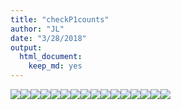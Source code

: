 ```yaml
---
title: "checkP1counts"
author: "JL"
date: "3/28/2018"
output: 
  html_document: 
    keep_md: yes
---
```










![](p1ChecksV3_files/figure-html/unnamed-chunk-2-1.png)<!-- -->![](p1ChecksV3_files/figure-html/unnamed-chunk-2-2.png)<!-- -->![](p1ChecksV3_files/figure-html/unnamed-chunk-2-3.png)<!-- -->![](p1ChecksV3_files/figure-html/unnamed-chunk-2-4.png)<!-- -->![](p1ChecksV3_files/figure-html/unnamed-chunk-2-5.png)<!-- -->![](p1ChecksV3_files/figure-html/unnamed-chunk-2-6.png)<!-- -->![](p1ChecksV3_files/figure-html/unnamed-chunk-2-7.png)<!-- -->![](p1ChecksV3_files/figure-html/unnamed-chunk-2-8.png)<!-- -->![](p1ChecksV3_files/figure-html/unnamed-chunk-2-9.png)<!-- -->![](p1ChecksV3_files/figure-html/unnamed-chunk-2-10.png)<!-- -->![](p1ChecksV3_files/figure-html/unnamed-chunk-2-11.png)<!-- -->![](p1ChecksV3_files/figure-html/unnamed-chunk-2-12.png)<!-- -->![](p1ChecksV3_files/figure-html/unnamed-chunk-2-13.png)<!-- -->![](p1ChecksV3_files/figure-html/unnamed-chunk-2-14.png)<!-- -->![](p1ChecksV3_files/figure-html/unnamed-chunk-2-15.png)<!-- -->![](p1ChecksV3_files/figure-html/unnamed-chunk-2-16.png)<!-- -->


<!--     interest=c("central.memory.helper.Tcells..CCR7..CD45RA....Comp.BV421.A..CCR7..v.Comp.BV711.A..CD45RA..", -->
<!-- "naive.helper.Tcells..CCR7..CD45RA....Comp.BV421.A..CCR7..v.Comp.BV711.A..CD45RA..", -->
<!-- "effector.helper.Tcells..CCR7..CD45RA....Comp.BV421.A..CCR7..v.Comp.BV711.A..CD45RA..", -->
<!-- "effector.memory.helper.Tcells..CCR7..CD45RA....Comp.BV421.A..CCR7..v.Comp.BV711.A..CD45RA..", -->
<!-- "central.memory.cytotoxic.Tcells..CCR7....CD45RA....Comp.BV421.A..CCR7..v.Comp.BV711.A..CD45RA..", -->
<!-- "naive.cytotoxic.Tcells..CCR7....CD45RA....Comp.BV421.A..CCR7..v.Comp.BV711.A..CD45RA..", -->
<!-- "effector.cytotoxic.Tcells...CCR7...CD45RA....Comp.BV421.A..CCR7..v.Comp.BV711.A..CD45RA..", -->
<!-- "effector.memory.cytotoxic.Tcells..CCR7....CD45RA....Comp.BV421.A..CCR7..v.Comp.BV711.A..CD45RA..") -->

<!--     for(inter in interest){ -->
<!--       print(paste(inter," HELPER")) -->
<!--       print(table(counts[,inter]<counts$Helper.Tcells.CD4...Comp.APC.Cy7.A..CD4..v.Comp.BUV396.A..CD8..,counts$HAS_MANUAL_WSP)) -->
<!--     print(paste(inter," Cyto")) -->
<!--      print(table(counts[,inter]<counts$cytotoxic.Tcells.CD8...Comp.APC.Cy7.A..CD4..v.Comp.BUV396.A..CD8..,counts$HAS_MANUAL_WSP)) -->

<!--     } -->



<!-- latest=    read.xlsx(xlsxFile = "/Volumes/Beta/data/flow/p1CheckCounts/allCounts.xlsx",sheet = 1) -->

<!-- hrs=    read.xlsx(xlsxFile = "/Volumes/Beta/data/flow/HRS1000 REPORT.xlsx",sheet = 1) -->

<!-- latest=latest[,c(1:17,57:79)] -->
<!-- colnames(sub) -->

<!-- for(col in colnames(sub)){ -->
<!--   print(max(na.omit(as.numeric(sub[,col])))) -->
<!-- } -->

<!-- latest$KEY=latest$LAB_ID -->
<!-- hrs$KEY=hrs$Study.ID -->
<!-- merge=merge(latest,hrs,by.x = "KEY",by.y ="KEY" ) -->

<!-- merge=merge[which(merge$`IgD+MemB`<=100&merge$`IgD-MemB`<=100),] -->

<!-- # colnames(hrs) %in% colnames(latest) -->
<!-- mergeNoMan=merge[which(merge$HAS_MANUAL_WSP==FALSE),] -->

<!-- map = list(c( -->
<!--   "B.cells.(CD3-.CD19+).(Comp-APC-A.(CD3).v.Comp-PE-Cy7-A.(CD19))", -->
<!--   "Bcell" -->
<!--   ),c( -->
<!--   "Tcells.(CD3+.CD19-).(Comp-APC-A.(CD3).v.Comp-PE-Cy7-A.(CD19))", -->
<!--   "Tcell" -->
<!--   ),c( -->
<!--   "Helper.Tcells-CD4+.(Comp-APC-Cy7-A.(CD4).v.Comp-BUV396-A.(CD8))", -->
<!--   "HT" -->
<!--   ),c( -->
<!--   "cytotoxic.Tcells-CD8+.(Comp-APC-Cy7-A.(CD4).v.Comp-BUV396-A.(CD8))", -->
<!--   "CT" -->
<!--   ),c( -->
<!--   "IgD+.memory.Bcells.(CD27+).(Comp-BUV737-A.(IgD).v.Comp-FITC-A.(CD27))", -->
<!--   "IgD+MemB" -->
<!--   ),c( -->
<!--   "IgD-.memory.Bcells.(CD27+).(Comp-BUV737-A.(IgD).v.Comp-FITC-A.(CD27))", -->
<!--   "IgD-MemB" -->
<!--   ),c( -->
<!--   "naive.Bcells.(CD27-.IgD+).(Comp-BUV737-A.(IgD).v.Comp-FITC-A.(CD27))", -->
<!--   "NaiveB" -->
<!--   ),c( -->
<!--   "effector.helper.Tcells.(CCR7-.CD45RA+).(Comp-BV421-A.(CCR7).v.Comp-BV711-A.(CD45RA))", -->
<!--   "E.HT" -->
<!--   ) -->
<!--   ,c( -->
<!--   "effector.memory.helper.Tcells.(CCR7-.CD45RA-).(Comp-BV421-A.(CCR7).v.Comp-BV711-A.(CD45RA))", -->
<!--   "EM.HT" -->
<!--   ),c( -->
<!--   "central.memory.helper.Tcells.(CCR7+.CD45RA-).(Comp-BV421-A.(CCR7).v.Comp-BV711-A.(CD45RA))", -->
<!--   "CM.HT" -->
<!--   ),c( -->
<!--   "naive.helper.Tcells.(CCR7+.CD45RA+).(Comp-BV421-A.(CCR7).v.Comp-BV711-A.(CD45RA))", -->
<!--   "N.HT" -->
<!--   ),c( -->
<!--   "effector.cytotoxic.Tcells.(CCR7-.CD45RA+).(Comp-BV421-A.(CCR7).v.Comp-BV711-A.(CD45RA))", -->
<!--   "E.CT" -->
<!--   ) -->
<!--   ,c( -->
<!--   "effector.memory.cytotoxic.Tcells.(CCR7-.,.CD45RA-).(Comp-BV421-A.(CCR7).v.Comp-BV711-A.(CD45RA))", -->
<!--   "EM.CT" -->
<!--   ),c( -->
<!--   "central.memory.cytotoxic.Tcells.(CCR7+.,.CD45RA-).(Comp-BV421-A.(CCR7).v.Comp-BV711-A.(CD45RA))", -->
<!--   "CM.CT" -->
<!--   ),c( -->
<!--   "naive.cytotoxic.Tcells.(CCR7+.,.CD45RA+).(Comp-BV421-A.(CCR7).v.Comp-BV711-A.(CD45RA))", -->
<!--   "N.CT" -->
<!--   ) -->


<!--   ) -->

<!-- for(pop in map){ -->
<!--   print(pop) -->
<!--   co =cor.test(merge[,pop[2]] ,merge[,pop[1]] ) -->
<!--   mergeMan=merge[which(merge$HAS_MANUAL_WSP==TRUE),] -->
<!--   coMan =cor.test(mergeMan[,pop[2]] ,mergeMan[,pop[1]] ) -->

<!--   mergeOC=merge[which(merge$HAS_MANUAL_WSP==FALSE),] -->
<!--   coOC =cor.test(mergeOC[,pop[2]] ,mergeOC[,pop[1]] ) -->

<!--   t = ggplot(merge, -->
<!--              aes(x = merge[, pop[2]] , -->
<!--              y = merge[, pop[1]], color = Source)) + -->
<!--              geom_point() + xlab(paste0("1st 1K ", pop[2])) + facet_wrap(~ HAS_MANUAL_WSP) + -->
<!--              ggtitle( -->
<!--              paste0( -->
<!--              "cor All=", -->
<!--              co$estimate, -->
<!--              "\ncor manaul v 1k manual=", -->
<!--              coMan$estimate, -->
<!--              "\ncor OC v 1k manual=", -->
<!--              coOC$estimate -->
<!--              ) -->
<!--              ) -->
<!--              print(t) -->
<!-- } -->





<!-- ``` -->

